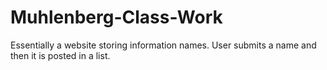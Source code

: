 # Muhlenberg-Class-Work
Essentially a website storing information names. User submits a name and then it is posted in a list.
